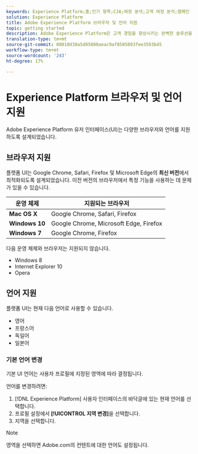 ```yaml
---
keywords: Experience Platform;홈;인기 항목;CJA;여정 분석;고객 여정 분석;캠페인 통합 운영;고객 여정;여정;여정 통합 운영;기능;지역
solution: Experience Platform
title: Adobe Experience Platform 브라우저 및 언어 지원
topic: getting started
description: Adobe Experience Platform은 고객 경험을 향상시키는 완벽한 솔루션을 구축하고 관리하기 위해 시장에서 가장 강력하고 유연하며 개방적인 시스템입니다. Experience Platform을 사용하면 조직 내 모든 시스템의 고객 데이터와 컨텐츠를 중앙 집중화 및 표준화하고 데이터 과학 및 시스템 학습을 적용하여 풍부한 개인별 경험을 더 잘 설계하고 전달할 수 있습니다.
translation-type: tm+mt
source-git-commit: 00010d38a5d05800aeac9af8505093fee3593b45
workflow-type: tm+mt
source-wordcount: '243'
ht-degree: 17%

---
```



# Experience Platform 브라우저 및 언어 지원

Adobe Experience Platform 유저 인터페이스(UI)는 다양한 브라우저와 언어를 지원하도록 설계되었습니다.

## 브라우저 지원

플랫폼 UI는 Google Chrome, Safari, Firefox 및 Microsoft Edge의 **최신 버전**&#x200B;에서 최적화되도록 설계되었습니다. 이전 버전의 브라우저에서 특정 기능을 사용하는 데 문제가 있을 수 있습니다.

| 운영 체제 | 지원되는 브라우저 |
|---|---|
| **Mac OS X** | Google Chrome, Safari, Firefox |
| **Windows 10** | Google Chrome, Microsoft Edge, Firefox |
| **Windows 7** | Google Chrome, Firefox |

다음 운영 체제와 브라우저는 지원되지 않습니다.

* Windows 8
* Internet Explorer 10
* Opera

## 언어 지원

플랫폼 UI는 현재 다음 언어로 사용할 수 있습니다.

* 영어
* 프랑스어
* 독일어
* 일본어

### 기본 언어 변경

기본 UI 언어는 사용자 프로필에 지정된 영역에 따라 결정됩니다.

언어를 변경하려면:

1. [!DNL Experience Platform] 사용자 인터페이스의 바닥글에 있는 현재 언어를 선택합니다.
2. 프로필 설정에서 **[!UICONTROL 지역 변경]**&#x200B;을 선택합니다.
3. 지역을 선택합니다.

>[!NOTE]
>
> 영역을 선택하면 Adobe.com의 컨텐트에 대한 언어도 설정됩니다.